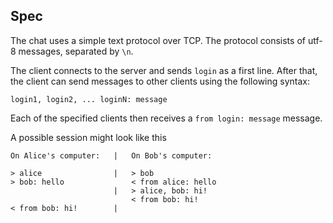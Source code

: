 ## Spec

The chat uses a simple text protocol over TCP. The protocol consists of utf-8 messages, separated by `\n`.

The client connects to the server and sends `login` as a first line. After that, the client can send messages to other clients using the following syntax:

```
login1, login2, ... loginN: message
```

Each of the specified clients then receives a `from login: message` message.

A possible session might look like this

```
On Alice's computer:   |   On Bob's computer:

> alice                |   > bob
> bob: hello               < from alice: hello
                       |   > alice, bob: hi!
                           < from bob: hi!
< from bob: hi!        |
```